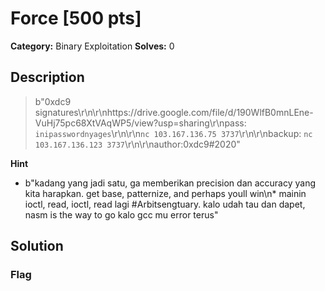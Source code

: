 # Force [500 pts]

**Category:** Binary Exploitation
**Solves:** 0

## Description
>b"0xdc9 signatures\r\n\r\nhttps://drive.google.com/file/d/190WlfB0mnLEne-VuHj75pc68XtVAqWP5/view?usp=sharing\r\npass:` inipasswordnyages`\r\n\r\n`` nc 103.167.136.75 3737 ``\r\n\r\nbackup: `` nc 103.167.136.123 3737 ``\r\n\r\nauthor:0xdc9#2020"

**Hint**
* b"kadang yang jadi satu, ga memberikan precision dan accuracy yang kita harapkan. get base, patternize, and perhaps youll win\n* mainin ioctl, read, ioctl, read lagi #Arbitsengtuary. kalo udah tau dan dapet, nasm is the way to go kalo gcc mu error terus"

## Solution

### Flag

